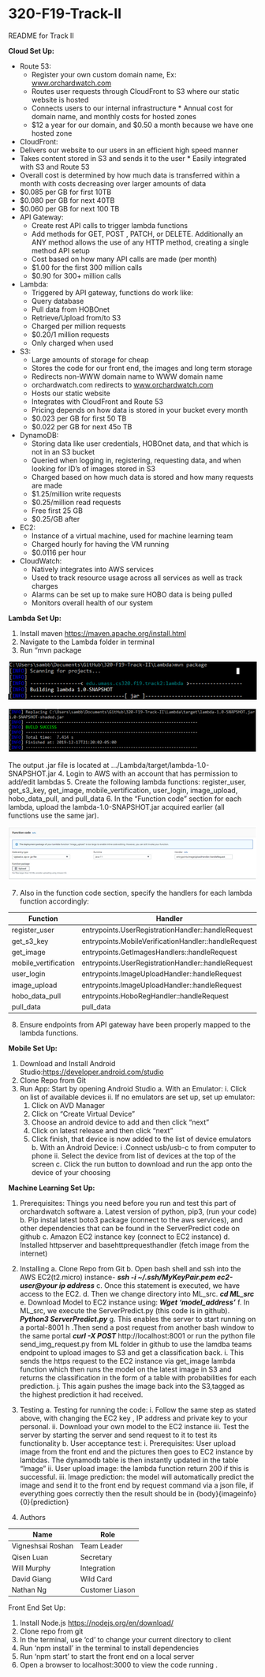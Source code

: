# 320-F19-Track-II
README for Track II

**Cloud Set Up:**

* Route 53:
  * Register your own custom domain name, Ex: www.orchardwatch.com
  * Routes user requests through CloudFront to S3 where our static website is hosted 
  * Connects users to our internal infrastructure   * Annual cost for domain name, and monthly costs for hosted zones
   * $12 a year for our domain, and $0.50 a month because we have one hosted zone 
* CloudFront:
 * Delivers our website to our users in an efficient high speed manner
 * Takes content stored in S3 and sends it to the user  * Easily integrated with S3 and Route 53
 * Overall cost is determined by how much data is transferred within a month with costs decreasing over larger amounts of data 
  * $0.085 per GB for first 10TB
  * $0.080 per GB for next 40TB
  * $0.060 per GB for next 100 TB
* API Gateway:
  * Create rest API calls to trigger lambda functions
  * Add methods for GET, POST , PATCH, or DELETE. Additionally an ANY method allows the use of any HTTP method, creating a single method API setup
  * Cost based on how many API calls are made (per month)
   * $1.00 for the first 300 million calls
   * $0.90 for 300+ million calls
* Lambda:
  * Triggered by API gateway, functions do work like:
   * Query database
   * Pull data from HOBOnet
   * Retrieve/Upload from/to S3
  * Charged per million requests
   * $0.20/1 million requests
   * Only charged when used
* S3:
  * Large amounts of storage for cheap
  * Stores the code for our front end, the images and long term storage
  * Redirects non-WWW domain name to WWW domain name
   * orchardwatch.com redirects to www.orchardwatch.com
  * Hosts our static website
   * Integrates with CloudFront and Route 53
  * Pricing depends on how data is stored in your bucket every month
   * $0.023 per GB for first 50 TB
   * $0.022 per GB for next 45o TB
* DynamoDB:
  * Storing data like user credentials, HOBOnet data, and that which is not in an S3 bucket
  * Queried when logging in, registering, requesting data, and when looking for ID’s of images stored in S3
  * Charged based on how much data is stored and how many requests are made
   * $1.25/million write requests
   * $0.25/million read requests 
   * Free first 25 GB
   * $0.25/GB after
* EC2: 
  * Instance of a virtual machine, used for machine learning team
  * Charged hourly for having the VM running
   * $0.0116 per hour
* CloudWatch:
  * Natively integrates into AWS services
  * Used to track resource usage across all services as well as track charges
  * Alarms can be set up to make sure HOBO data is being pulled 
  * Monitors overall health of our system

**Lambda Set Up:**
1. Install maven https://maven.apache.org/install.html
2. Navigate to the Lambda folder in terminal
3. Run “mvn package 

![](readmeimages/Screenshot_1.png)

![](readmeimages/Screenshot_2.png)

The output .jar file is located at .../Lambda/target/lambda-1.0-SNAPSHOT.jar
4. Login to AWS with an account that has permission to add/edit lambdas
5. Create the following lambda functions: register_user, get_s3_key, get_image, mobile_vertification, user_login, image_upload, hobo_data_pull, and pull_data
6. In the “Function code” section for each lambda, upload the lambda-1.0-SNAPSHOT.jar acquired earlier (all functions use the same jar).

![](readmeimages/Screenshot_3.png)

7. Also in the function code section, specify the handlers for each lambda function accordingly:

Function | Handler
------------ | -------------
register_user | entrypoints.UserRegistrationHandler::handleRequest
get_s3_key | entrypoints.MobileVerificationHandler::handleRequest
get_image | entrypoints.GetImagesHandlers::handleRequest
mobile_vertification | entrypoints.UserRegistrationHandler::handleRequest
user_login | entrypoints.ImageUploadHandler::handleRequest
image_upload | entrypoints.ImageUploadHandler::handleRequest
hobo_data_pull | entrypoints.HoboRegHandler::handleRequest
pull_data | pull_data

8. Ensure endpoints from API gateway have been properly mapped to the lambda functions.


**Mobile Set Up:**
1. Download and Install Android Studio:https://developer.android.com/studio
2. Clone Repo from Git
3. Run App: Start by opening Android Studio
 a. With an Emulator: 
  i. Click on list of available devices
  ii. If no emulators are set up, set up emulator:
   1. Click on AVD Manager
   2. Click on “Create Virtual Device” 
   3. Choose an android device to add and then click “next”
   4. Click on latest release and then click “next”
   5. Click finish, that device is now added to the list of device emulators
 b. With an Android Device:
  i .Connect usb/usb-c to from computer to phone
  ii. Select the device from list of devices at the top of the screen
 c. Click the run button to download and run the app onto the device of your choosing

**Machine Learning Set Up:**
1. Prerequisites:
Things you need before you run and test this part of orchardwatch software
 a. Latest version of python, pip3,  (run your code)
 b. Pip instal latest boto3 package (connect to the aws services), and other dependencies that can be found in the ServerPredict code on github
 c. Amazon EC2 instance key (connect to EC2 instance)
 d. Installed httpserver and basehttprequesthandler (fetch image from the internet)
2. Installing
 a. Clone Repo from Git
 b. Open bash shell and ssh into the AWS EC2(t2.micro) instance-
_**ssh -i ~/.ssh/MyKeyPair.pem ec2-user@your ip address**_
 c. Once this statement is executed, we have access to the EC2.
 d. Then we change directory into ML_src.
_**cd ML_src**_
 e. Download Model to EC2 instance using:
_**Wget ‘model_address’**_
 f. In ML_src, we execute the ServerPredict.py (this code is in github). 
_**Python3 ServerPredict.py**_
 g. This enables the server to start running on a portal-8001
 h .Then send a post request from another bash window to the same portal
_**curl -X POST**_ http://localhost:8001 or run the python file send_img_request.py from ML folder in github to use the lamdba teams endpoint to upload images to S3 and get a classification back.
 i. This sends the https request to the EC2 instance via get_image lambda function which then runs the model on the latest image in S3 and returns the classification in the form of a table with probabilities for each prediction.
 j. This again pushes the image back into the S3,tagged as the highest prediction it had received.

3. Testing
 a. Testing for running the code:
  i. Follow the same step as stated above, with changing the EC2 key , IP address and private key to your personal. 
  ii. Download your own model to the EC2 instance 
  iii. Test the server by starting the server and send request to it to test its functionality
 b. User acceptance test: 
  i. Prerequisites: User upload image from the front end and the pictures then goes to EC2 instance by lambdas. The dynamodb table is then instantly updated in the table “Image”
  ii. User upload image: the lambda function return 200 if this is successful.
  iii. Image prediction: the model will automatically predict the image and send it to the front end by request command via a json file, if everything goes correctly then the result should be in {body}{imageinfo}{0}{prediction}

4. Authors

Name | Role
------------ | -------------
Vigneshsai Roshan | Team Leader
Qisen Luan | Secretary
Will Murphy | Integration
David Giang | Wild Card
Nathan Ng | Customer Liason

Front End Set Up:
1. Install Node.js https://nodejs.org/en/download/
2. Clone repo from git
3. In the terminal, use ‘cd’ to change your current directory to client
4. Run ‘npm install’ in the terminal to install dependencies
5. Run ‘npm start’ to start the front end on a local server
6. Open a browser to localhost:3000 to view the code running
.

